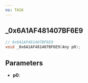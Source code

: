 ```yaml
---
ns: TASK
---
```

## _0x6A1AF481407BF6E9

```c
// 0x6A1AF481407BF6E9
void _0x6A1AF481407BF6E9(Any p0);
```

## Parameters
* **p0**:
